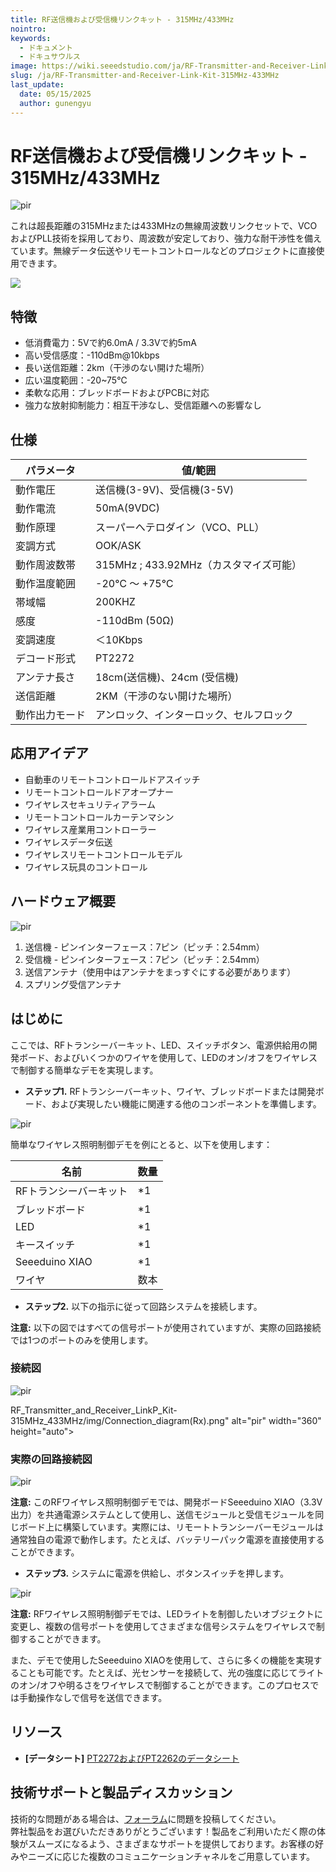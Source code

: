 ```yaml
---
title: RF送信機および受信機リンクキット - 315MHz/433MHz
nointro:
keywords:
  - ドキュメント
  - ドキュサウルス
image: https://wiki.seeedstudio.com/ja/RF-Transmitter-and-Receiver-Link-Kit-315MHz-433MHz/
slug: /ja/RF-Transmitter-and-Receiver-Link-Kit-315MHz-433MHz
last_update:
  date: 05/15/2025
  author: gunengyu
---
```



# RF送信機および受信機リンクキット - 315MHz/433MHz

<p style={{textAlign: 'center'}}><img src="https://files.seeedstudio.com/wiki/RF_Transmitter_and_Receiver_LinkP_Kit-315MHz_433MHz/img/114992732_Front-05.png" alt="pir" width={600} height="auto" /></p>

これは超長距離の315MHzまたは433MHzの無線周波数リンクセットで、VCOおよびPLL技術を採用しており、周波数が安定しており、強力な耐干渉性を備えています。無線データ伝送やリモートコントロールなどのプロジェクトに直接使用できます。

<p style={{textAlign: 'center'}}><a href="https://www.seeedstudio.com/RF-Transmitter-and-Receiver-Link-Kit-315MHz-433MHz-p-5077.html" target="_blank"><img src="https://files.seeedstudio.com/wiki/Seeed-WiKi/docs/images/300px-Get_One_Now_Banner-ragular.png" /></a></p>

## 特徴

- 低消費電力：5Vで約6.0mA / 3.3Vで約5mA
- 高い受信感度：-110dBm@10kbps
- 長い送信距離：2km（干渉のない開けた場所）
- 広い温度範囲：-20~75℃
- 柔軟な応用：ブレッドボードおよびPCBに対応
- 強力な放射抑制能力：相互干渉なし、受信距離への影響なし

## 仕様

| パラメータ             | 値/範囲  |
|-----------------------|--------------|
| 動作電圧             | 送信機(3-9V)、受信機(3-5V) |
| 動作電流             | 50mA(9VDC)   |
| 動作原理             | スーパーへテロダイン（VCO、PLL）|
| 変調方式             | OOK/ASK     |
| 動作周波数帯         | 315MHz ; 433.92MHz（カスタマイズ可能）|
| 動作温度範囲         | -20℃ ～ +75℃ |
| 帯域幅               | 200KHZ       |
| 感度                 | -110dBm (50Ω) |
| 変調速度             | ＜10Kbps      |
| デコード形式         | PT2272       |
| アンテナ長さ         | 18cm(送信機)、24cm (受信機) |
| 送信距離             | 2KM（干渉のない開けた場所）|
| 動作出力モード       | アンロック、インターロック、セルフロック|

## 応用アイデア

- 自動車のリモートコントロールドアスイッチ
- リモートコントロールドアオープナー
- ワイヤレスセキュリティアラーム
- リモートコントロールカーテンマシン
- ワイヤレス産業用コントローラー
- ワイヤレスデータ伝送
- ワイヤレスリモートコントロールモデル
- ワイヤレス玩具のコントロール

## ハードウェア概要

<p style={{textAlign: 'center'}}><img src="https://files.seeedstudio.com/wiki/RF_Transmitter_and_Receiver_LinkP_Kit-315MHz_433MHz/img/114992732_Preview-07.png" alt="pir" width={1000} height="auto" /></p>

1. 送信機 - ピンインターフェース：7ピン（ピッチ：2.54mm）  
2. 受信機 - ピンインターフェース：7ピン（ピッチ：2.54mm）  
3. 送信アンテナ（使用中はアンテナをまっすぐにする必要があります）  
4. スプリング受信アンテナ  

## はじめに

ここでは、RFトランシーバーキット、LED、スイッチボタン、電源供給用の開発ボード、およびいくつかのワイヤを使用して、LEDのオン/オフをワイヤレスで制御する簡単なデモを実現します。

- **ステップ1.** RFトランシーバーキット、ワイヤ、ブレッドボードまたは開発ボード、および実現したい機能に関連する他のコンポーネントを準備します。

<p style={{textAlign: 'center'}}><img src="https://files.seeedstudio.com/wiki/RF_Transmitter_and_Receiver_LinkP_Kit-315MHz_433MHz/img/Component list diagram.png" alt="pir" width={1000} height="auto" /></p>

簡単なワイヤレス照明制御デモを例にとると、以下を使用します：

| 名前                | 数量 |
|--------------------|------|
| RFトランシーバーキット |	*1 |
| ブレッドボード	       |  *1 |
| LED	               |  *1 |
| キースイッチ         |	*1 |
| Seeeduino XIAO     |	*1 |
| ワイヤ	             | 数本 |

- **ステップ2.** 以下の指示に従って回路システムを接続します。

**注意:** 以下の図ではすべての信号ポートが使用されていますが、実際の回路接続では1つのポートのみを使用します。

### 接続図

<p style={{textAlign: 'left'}}><img src="https://files.seeedstudio.com/wiki/RF_Transmitter_and_Receiver_LinkP_Kit-315MHz_433MHz/img/Connection_diagram(Tx).png" alt="pir" width={390} height="auto" /></p>
<div>
  RF_Transmitter_and_Receiver_LinkP_Kit-315MHz_433MHz/img/Connection_diagram(Rx).png" alt="pir" width="360" height="auto"&gt;<p />
</div>

### 実際の回路接続図

<p style={{textAlign: 'center'}}><img src="https://files.seeedstudio.com/wiki/RF_Transmitter_and_Receiver_LinkP_Kit-315MHz_433MHz/img/Actual_circuit_connection_diagram.png" alt="pir" width={1000} height="auto" /></p>

**注意:** このRFワイヤレス照明制御デモでは、開発ボードSeeeduino XIAO（3.3V出力）を共通電源システムとして使用し、送信モジュールと受信モジュールを同じボード上に構築しています。実際には、リモートトランシーバーモジュールは通常独自の電源で動作します。たとえば、バッテリーパック電源を直接使用することができます。

- **ステップ3.** システムに電源を供給し、ボタンスイッチを押します。

<p style={{textAlign: 'center'}}><img src="https://files.seeedstudio.com/wiki/RF_Transmitter_and_Receiver_LinkP_Kit-315MHz_433MHz/img/Result.png" alt="pir" width={1000} height="auto" /></p>

**注意:** RFワイヤレス照明制御デモでは、LEDライトを制御したいオブジェクトに変更し、複数の信号ポートを使用してさまざまな信号システムをワイヤレスで制御することができます。

また、デモで使用したSeeeduino XIAOを使用して、さらに多くの機能を実現することも可能です。たとえば、光センサーを接続して、光の強度に応じてライトのオン/オフや明るさをワイヤレスで制御することができます。このプロセスでは手動操作なしで信号を送信できます。

## リソース

- **[データシート]** [PT2272およびPT2262のデータシート](https://files.seeedstudio.com/wiki/RF_Transmitter_and_Receiver_LinkP_Kit-315MHz_433MHz/res/Datasheet_for_PT2272_and_PT2262.pdf)


## 技術サポートと製品ディスカッション
技術的な問題がある場合は、[フォーラム](http://forum.seeedstudio.com/)に問題を投稿してください。  
弊社製品をお選びいただきありがとうございます！製品をご利用いただく際の体験がスムーズになるよう、さまざまなサポートを提供しております。お客様の好みやニーズに応じた複数のコミュニケーションチャネルをご用意しています。

<div class="button_tech_support_container">
<a href="https://forum.seeedstudio.com/" class="button_forum"></a> 
<a href="https://www.seeedstudio.com/contacts" class="button_email"></a>
</div>

<div class="button_tech_support_container">
<a href="https://discord.gg/eWkprNDMU7" class="button_discord"></a> 
<a href="https://github.com/Seeed-Studio/wiki-documents/discussions/69" class="button_discussion"></a>
</div>